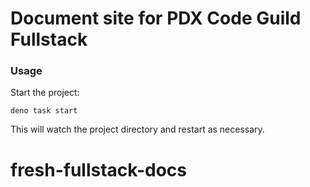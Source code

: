 # Document site for PDX Code Guild Fullstack

### Usage

Start the project:

```
deno task start
```

This will watch the project directory and restart as necessary.
# fresh-fullstack-docs

